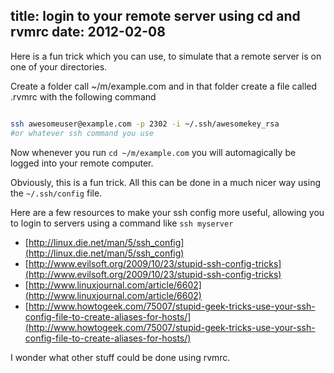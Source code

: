 title: login to your remote server using cd and rvmrc
date: 2012-02-08
---

Here is a fun trick which you can use, to simulate that a remote server is on one of
your directories.

Create a folder call ~/m/example.com and in that folder create a file called
.rvmrc with the following command


~~~bash

ssh awesomeuser@example.com -p 2302 -i ~/.ssh/awesomekey_rsa
#or whatever ssh command you use

~~~


Now whenever you run `cd ~/m/example.com` you will automagically be logged into
your remote computer.

Obviously, this is a fun trick. All this can be done in a much nicer way using the `~/.ssh/config`
file.

Here are a few resources to make your ssh config more useful, allowing you to
login to servers using a command like `ssh myserver`

 - [http://linux.die.net/man/5/ssh_config](http://linux.die.net/man/5/ssh_config)
 - [http://www.evilsoft.org/2009/10/23/stupid-ssh-config-tricks](http://www.evilsoft.org/2009/10/23/stupid-ssh-config-tricks)
 - [http://www.linuxjournal.com/article/6602](http://www.linuxjournal.com/article/6602)
 - [http://www.howtogeek.com/75007/stupid-geek-tricks-use-your-ssh-config-file-to-create-aliases-for-hosts/](http://www.howtogeek.com/75007/stupid-geek-tricks-use-your-ssh-config-file-to-create-aliases-for-hosts/)

I wonder what other stuff could be done using rvmrc.
